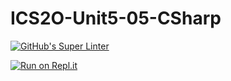 # ICS2O-Unit5-05-CSharp

[![GitHub's Super Linter](https://github.com/Kenny-Le-281/ICS2O-Unit5-05-CSharp/workflows/GitHub's%20Super%20Linter/badge.svg)](https://github.com/Kenny-Le-281/ICS2O-Unit5-05-CSharp/actions)

[![Run on Repl.it](https://repl.it/badge/github/Kenny-Le-281/ICS2O-Unit5-05-CSharp)](https://repl.it/github/Kenny-Le-281/ICS2O-Unit5-05-CSharp)
